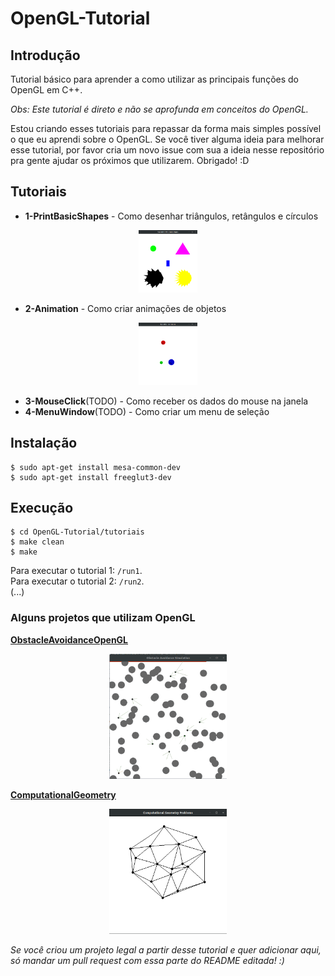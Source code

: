 # OpenGL-Tutorial

## Introdução
Tutorial básico para aprender a como utilizar as principais funções do OpenGL em C++.

_Obs: Este tutorial é direto e não se aprofunda em conceitos do OpenGL._

Estou criando esses tutoriais para repassar da forma mais simples possível o que eu aprendi sobre o OpenGL. Se você tiver alguma ideia para melhorar esse tutorial, por favor cria um novo issue com sua a ideia nesse repositório pra gente ajudar os próximos que utilizarem. Obrigado! :D

## Tutoriais
- **1-PrintBasicShapes** - Como desenhar triângulos, retângulos e círculos
<p align="center">
<img src="./img/Tutorial1.png?raw=true" height="100">
</p>

- **2-Animation** - Como criar animações de objetos
<p align="center">
<img src="./img/Tutorial2.png?raw=true" height="100">
</p>

- **3-MouseClick**(TODO) - Como receber os dados do mouse na janela
- **4-MenuWindow**(TODO) - Como criar um menu de seleção

## Instalação

```
$ sudo apt-get install mesa-common-dev
$ sudo apt-get install freeglut3-dev
```

## Execução

```
$ cd OpenGL-Tutorial/tutoriais
$ make clean
$ make
```

Para executar o tutorial 1: `/run1`.<br>
Para executar o tutorial 2: `/run2`.<br>
(...)

### Alguns projetos que utilizam OpenGL
[**ObstacleAvoidanceOpenGL**](https://github.com/Brenocq/EvolutiveSystemOpenGL-ObstacleAvoidance)
<p align="center">
<img src="https://github.com/Brenocq/EvolutiveSystemOpenGL-ObstacleAvoidance/blob/master/img/gifReleasev1.0.gif?raw=true" height="200">
</p>

[**ComputationalGeometry**](https://github.com/Brenocq/ComputationalGeometryOpenGL)
<p align="center">
<img src="https://github.com/Brenocq/OpenGL-Tutorial/blob/master/img/CompGeometry.png?raw=true" height="200">
</p>

_Se você criou um projeto legal a partir desse tutorial e quer adicionar aqui, só mandar um pull request com essa parte do README editada! :)_
